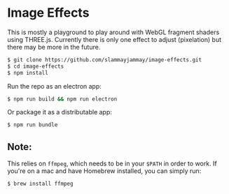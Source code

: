 # Image Effects

This is mostly a playground to play around with WebGL fragment shaders using THREE.js. Currently there is only one effect to adjust (pixelation) but there may be more in the future.

```sh
$ git clone https://github.com/slammayjammay/image-effects.git
$ cd image-effects
$ npm install
```

Run the repo as an electron app:
```sh
$ npm run build && npm run electron
```

Or package it as a distributable app:
```sh
$ npm run bundle
```

## Note:
This relies on `ffmpeg`, which needs to be in your `$PATH` in order to work. If you're on a mac and have Homebrew installed, you can simply run:
```sh
$ brew install ffmpeg
```
